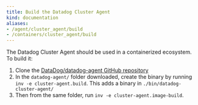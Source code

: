 ```yaml
---
title: Build the Datadog Cluster Agent
kind: documentation
aliases:
- /agent/cluster_agent/build
- /containers/cluster_agent/build
---
```


The Datadog Cluster Agent should be used in a containerized ecosystem. To build it:

1. Clone the [DataDog/datadog-agent GitHub repository][1]
2. In the `datadog-agent/` folder downloaded, create the binary by running `inv -e cluster-agent.build`. This adds a binary in `./bin/datadog-cluster-agent/`
3. Then from the same folder, run `inv -e cluster-agent.image-build`.

[1]: https://github.com/DataDog/datadog-agent/
